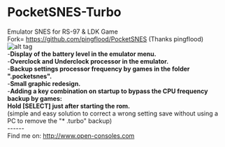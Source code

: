 # PocketSNES-Turbo
Emulator SNES for RS-97 &amp; LDK Game
<br>Fork= https://github.com/pingflood/PocketSNES (Thanks pingflood)
<br>![alt tag](https://i10.servimg.com/u/f10/20/08/16/04/pocket11.png)
<br>-**Display of the battery level in the emulator menu.
<br>**-**Overclock and Underclock processor in the emulator.
<br>**-**Backup settings processor frequency by games in the folder ".pocketsnes".
<br>**-**Small graphic redesign.
<br>**-**Adding a key combination on startup to bypass the CPU frequency backup by games: 
<br>Hold [SELECT] just after starting the rom.
<br>**(simple and easy solution to correct a wrong setting save without using a PC to remove the "* .turbo" backup)
<br>------
<br>Find me on: http://www.open-consoles.com
